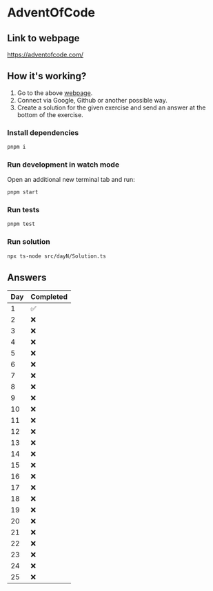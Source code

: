 # AdventOfCode

## Link to webpage

<https://adventofcode.com/>

## How it's working?

1. Go to the above [webpage](https://adventofcode.com/).
2. Connect via Google, Github or another possible way.
3. Create a solution for the given exercise and send an answer at the bottom of the exercise.

### Install dependencies

```bash
pnpm i
```

### Run development in watch mode

Open an additional new terminal tab and run:

```bash
pnpm start
```

### Run tests

```bash
pnpm test
```

### Run solution

```bash
npx ts-node src/dayN/Solution.ts
```

## Answers

| Day | Completed |
| --- | ------ |
| 1 | ✅ |
| 2 | ❌ |
| 3 | ❌ |
| 4 | ❌ |
| 5 | ❌ |
| 6 | ❌ |
| 7 | ❌ |
| 8 | ❌ |
| 9 | ❌ |
| 10 | ❌ |
| 11 | ❌ |
| 12 | ❌ |
| 13 | ❌ |
| 14 | ❌ |
| 15 | ❌ |
| 16 | ❌ |
| 17 | ❌ |
| 18 | ❌ |
| 19 | ❌ |
| 20 | ❌ |
| 21 | ❌ |
| 22 | ❌ |
| 23 | ❌ |
| 24 | ❌ |
| 25 | ❌ |
